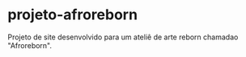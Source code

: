 # projeto-afroreborn
Projeto de site desenvolvido para um ateliê de arte reborn chamadao "Afroreborn".
